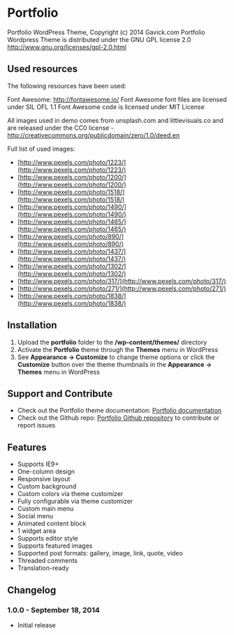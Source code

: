 # Portfolio

Portfolio WordPress Theme, Copyright (c) 2014 Gavick.com
Portfolio Wordpress Theme is distributed under the GNU GPL license 2.0
http://www.gnu.org/licenses/gpl-2.0.html

## Used resources

The following resources have been used:

Font Awesome: http://fontawesome.io/
Font Awesome font files are licensed under SIL OFL 1.1 
Font Awesome code is licensed under MIT License

All images used in demo comes from unsplash.com and littlevisuals.co and are released under the CC0 license - http://creativecommons.org/publicdomain/zero/1.0/deed.en

Full list of used images:

* [http://www.pexels.com/photo/1223/](http://www.pexels.com/photo/1223/)
* [http://www.pexels.com/photo/1200/](http://www.pexels.com/photo/1200/)
* [http://www.pexels.com/photo/1518/](http://www.pexels.com/photo/1518/)
* [http://www.pexels.com/photo/1490/](http://www.pexels.com/photo/1490/)
* [http://www.pexels.com/photo/1465/](http://www.pexels.com/photo/1465/)
* [http://www.pexels.com/photo/890/](http://www.pexels.com/photo/890/)
* [http://www.pexels.com/photo/1437/](http://www.pexels.com/photo/1437/)
* [http://www.pexels.com/photo/1302/](http://www.pexels.com/photo/1302/)
* [http://www.pexels.com/photo/317/](http://www.pexels.com/photo/317/)
* [http://www.pexels.com/photo/271/](http://www.pexels.com/photo/271/)
* [http://www.pexels.com/photo/1838/](http://www.pexels.com/photo/1838/)

## Installation

1. Upload the **portfolio** folder to the **/wp-content/themes/** directory
2. Activate the **Portfolio** theme through the **Themes** menu in WordPress
3. See **Appearance -> Customize** to change theme options or click the **Customize** button over the theme thumbnails in the **Appearance -> Themes** menu in WordPress

## Support and Contribute

* Check out the Portfolio theme documentation: [Portfolio documentation](http://www.gavick.com/documentation/wordpress-themes/wordpress-themes-configuration/portfolio-wordpress-theme-configuration/)
* Check out the Github repo: [Portfolio Github repository](https://github.com/GavickPro/Portfolio-Free-WordPress-Theme/) to contribute or report issues

## Features

* Supports IE9+
* One-column design
* Responsive layout
* Custom background
* Custom colors via theme customizer
* Fully configurable via theme customizer
* Custom main menu
* Social menu
* Animated content block
* 1 widget area
* Supports editor style
* Supports featured images
* Supported post formats: gallery, image, link, quote, video
* Threaded comments
* Translation-ready

## Changelog

### 1.0.0 - September 18, 2014

* Initial release

